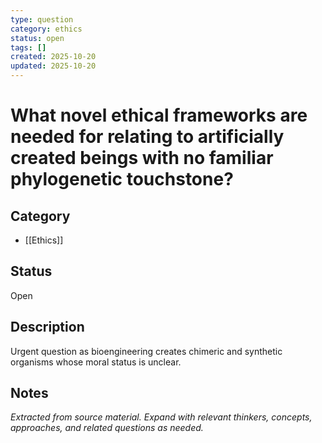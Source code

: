 ```yaml
---
type: question
category: ethics
status: open
tags: []
created: 2025-10-20
updated: 2025-10-20
---
```


# What novel ethical frameworks are needed for relating to artificially created beings with no familiar phylogenetic touchstone?

## Category

- [[Ethics]]

## Status

Open

## Description

Urgent question as bioengineering creates chimeric and synthetic organisms whose moral status is unclear.

## Notes

*Extracted from source material. Expand with relevant thinkers, concepts, approaches, and related questions as needed.*
